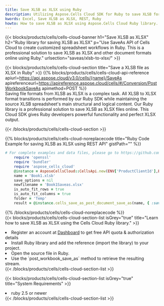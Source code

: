 ```yaml
---
title: Save XLSB as XLSX using Ruby 
description: Utilizing Aspose.Cells Cloud SDK for Ruby to save XLSB format file as XLSX format file. 
kwords: Excel, Save XLSB as XLSX, REST, Ruby
howto: How to save XLSB as XLSX using Aspose.Cells Cloud Ruby library.
---
```



{{< blocks/products/cells/cells-cloud-banner h1="Save XLSB as XLSX" h2="Ruby library for saving XLSB as XLSX" p="Use SaveAs API of Cells Cloud to create customized spreadsheet workflows in Ruby. This is a professional solution to save XLSB as XLSX and other document formats online using Ruby." urlsection="saveas/xlsb-to-xlsx/" >}}

{{< blocks/products/cells/cells-cloud-section  title="Save a XLSB file as XLSX in Ruby" >}}
{{% blocks/products/cells/cells-cloud-api-reference  apiurl=https://api.aspose.cloud/v3.0/cells/{name}/SaveAs  apireferenceurl=https://apireference.aspose.cloud/cells/#/Conversion/PostWorkbookSaveAs  apimethod=POST %}}
<br/>
Saving file formats from XLSB as XLSX is a complex task. All XLSB to XLSX format transitions is performed by our Ruby SDK while maintaining the source XLSB spreadsheet's main structural and logical content. Our Ruby library is a professional solution to save XLSB as XLSX files online. This Cloud SDK gives Ruby developers powerful functionality and perfect XLSX output.

{{< /blocks/products/cells/cells-cloud-section >}}

{{% blocks/products/cells/cells-cloud-noreplacecode title="Ruby Code Example for saving XLSB as XLSX using REST API" gistPath="" %}}
  
```ruby
# For complete examples and data files, please go to https://github.com/aspose-cells-cloud/aspose-cells-cloud-ruby/
    require 'openssl'
    require 'bundler'
    require 'aspose_cells_cloud'
    @instance = AsposeCellsCloud::CellsApi.new(ENV['ProductClientId'],ENV['ProductClientSecret'])
    name = 'Book1.xlsb'
    save_options = nil
    newfilename = 'Book1Saveas.xlsx'
    is_auto_fit_rows = true
    is_auto_fit_columns = true
    folder = 'Temp'
    result = @instance.cells_save_as_post_document_save_as(name, { :save_options=>save_options, :newfilename=>(folder+"/"+newfilename), :is_auto_fit_rows=>is_auto_fit_rows, :is_auto_fit_columns=>is_auto_fit_columns, :folder=>folder})
```
  
{{% /blocks/products/cells/cells-cloud-noreplacecode  %}}
<br/>
{{< blocks/products/cells/cells-cloud-section-list isGrey="true"  title="Learn how to save XLSB as XLSX using the Cells Cloud Ruby library." >}}
<li>Register an account at <a href="https://dashboard.aspose.cloud/">Dashboard</a> to get free API quota & authorization details</li>
<li>Install Ruby library and add the reference (import the library) to your project.</li>
<li>Open the source file in Ruby.</li>
<li>Use the `post_workbook_save_as` method to retrieve the resulting stream.</li>
{{< /blocks/products/cells/cells-cloud-section-list >}}

{{< blocks/products/cells/cells-cloud-section-list isGrey="true"  title="System Requirements" >}}
<li>ruby 2.5 or newer</li>
{{< /blocks/products/cells/cells-cloud-section-list >}}
